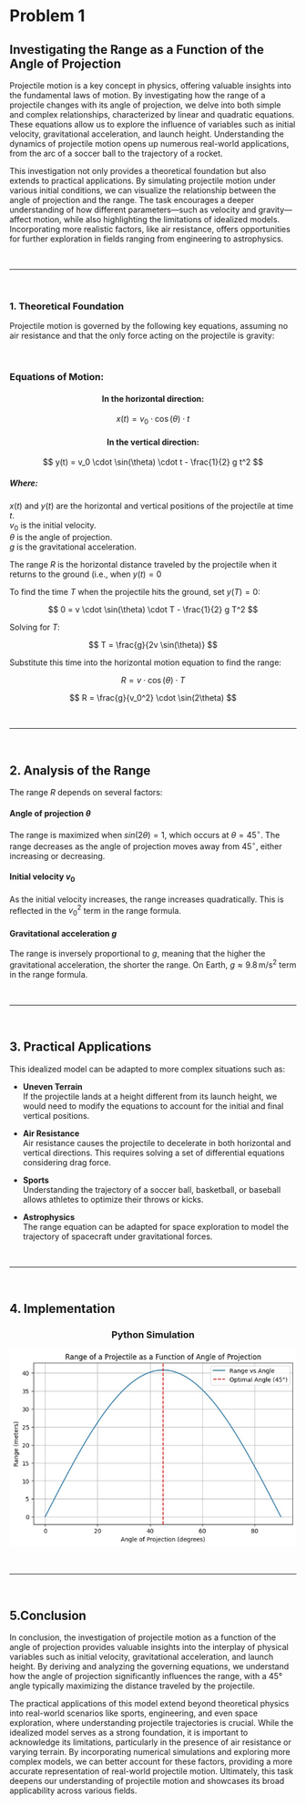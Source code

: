 # Problem 1

## Investigating the Range as a Function of the Angle of Projection

Projectile motion is a key concept in physics, offering valuable insights into the fundamental laws of motion. By investigating how the range of a projectile changes with its angle of projection, we delve into both simple and complex relationships, characterized by linear and quadratic equations. These equations allow us to explore the influence of variables such as initial velocity, gravitational acceleration, and launch height. Understanding the dynamics of projectile motion opens up numerous real-world applications, from the arc of a soccer ball to the trajectory of a rocket.

This investigation not only provides a theoretical foundation but also extends to practical applications. By simulating projectile motion under various initial conditions, we can visualize the relationship between the angle of projection and the range. The task encourages a deeper understanding of how different parameters—such as velocity and gravity—affect motion, while also highlighting the limitations of idealized models. Incorporating more realistic factors, like air resistance, offers opportunities for further exploration in fields ranging from engineering to astrophysics.

<br>
<hr>
<br>

### 1. Theoretical Foundation
Projectile motion is governed by the following key equations, assuming no air resistance and that the only force acting on the projectile is gravity:

<br>

### Equations of Motion:

#### <center>In the horizontal direction:</center>
$$ x(t) = v_0 \cdot \cos(\theta) \cdot t $$

#### <center>In the vertical direction:</center>
$$ y(t) = v_0 \cdot \sin(\theta) \cdot t - \frac{1}{2} g t^2 $$


##### Where:
$x(t)$ and $y(t)$ are the horizontal and vertical positions of the projectile at time $t$.
<br>
$v_0$ is the initial velocity.
<br>
$θ$ is the angle of projection.
<br>
$g$ is the gravitational acceleration.


The range $R$ is the horizontal distance traveled by the projectile when it returns to the ground (i.e., when $y(t) = 0$


To find the time $T$ when the projectile hits the ground, set $y(T)=0$:

$$
0 = v \cdot \sin(\theta) \cdot T - \frac{1}{2} g T^2
$$


Solving for $T$:

$$ T = \frac{g}{2v \sin(\theta)} $$

        
Substitute this time into the horizontal motion equation to find the range:

$$ R = v \cdot \cos(\theta) \cdot T $$

$$ R = \frac{g}{v_0^2} \cdot \sin(2\theta) $$

<br>
<hr>
<br>

## 2. Analysis of the Range

The range $R$ depends on several factors:

#### Angle of projection $\theta$
The range is maximized when $sin(2θ)=1$, which occurs at $\theta = 45^\circ$.
The range decreases as the angle of projection moves away from $45^\circ$, either increasing or decreasing.

#### Initial velocity $v_0$
As the initial velocity increases, the range increases quadratically. This is reflected in the $v_0^2$ term in the range formula.

#### Gravitational acceleration $g$
The range is inversely proportional to $g$, meaning that the higher the gravitational acceleration, the shorter the range. On Earth, $g \approx 9.8 \, \text{m/s}^2$ term in the range formula.

<br>
<hr>
<br>

## 3. Practical Applications
This idealized model can be adapted to more complex situations such as:
- **Uneven Terrain**  
  If the projectile lands at a height different from its launch height, we would need to modify the equations to account for the initial and final vertical positions.
  
- **Air Resistance**  
  Air resistance causes the projectile to decelerate in both horizontal and vertical directions. This requires solving a set of differential equations considering drag force.
  
- **Sports**  
  Understanding the trajectory of a soccer ball, basketball, or baseball allows athletes to optimize their throws or kicks.
  
- **Astrophysics**  
  The range equation can be adapted for space exploration to model the trajectory of spacecraft under gravitational forces.

<br>
<hr>
<br>

## 4. Implementation
### <center>Python Simulation</center>
<p align="center">
  <img src="https://raw.githubusercontent.com/elidavidsia/Physics-Lab/main/docs/1%20Physics/1%20Mechanics/Problem1.jpg">
</p>

<br>
<hr>
<br>

## 5.Conclusion
In conclusion, the investigation of projectile motion as a function of the angle of projection provides valuable insights into the interplay of physical variables such as initial velocity, gravitational acceleration, and launch height. By deriving and analyzing the governing equations, we understand how the angle of projection significantly influences the range, with a 45° angle typically maximizing the distance traveled by the projectile. 

The practical applications of this model extend beyond theoretical physics into real-world scenarios like sports, engineering, and even space exploration, where understanding projectile trajectories is crucial. While the idealized model serves as a strong foundation, it is important to acknowledge its limitations, particularly in the presence of air resistance or varying terrain. By incorporating numerical simulations and exploring more complex models, we can better account for these factors, providing a more accurate representation of real-world projectile motion. Ultimately, this task deepens our understanding of projectile motion and showcases its broad applicability across various fields.

<br>
